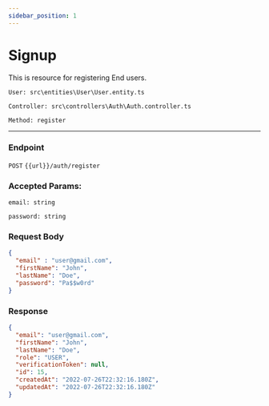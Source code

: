 ```yaml
---
sidebar_position: 1
---
```


# Signup

This is resource for registering End users.

`User: src\entities\User\User.entity.ts`

`Controller: src\controllers\Auth\Auth.controller.ts`

`Method: register`

---
### Endpoint

`POST` `{{url}}/auth/register`

### Accepted Params:

`email: string`

`password: string`

### Request Body

```json
{
  "email" : "user@gmail.com",
  "firstName": "John",
  "lastName": "Doe",
  "password": "Pa$$w0rd"
}
```

### Response
```json
{
  "email": "user@gmail.com",
  "firstName": "John",
  "lastName": "Doe",
  "role": "USER",
  "verificationToken": null,
  "id": 15,
  "createdAt": "2022-07-26T22:32:16.180Z",
  "updatedAt": "2022-07-26T22:32:16.180Z"
}
```